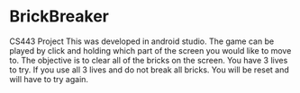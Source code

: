 # BrickBreaker
CS443 Project
This was developed in android studio. The game can be played by click and holding which part of the screen you would like to move to. The objective is to clear all of the bricks on the screen. You have 3 lives to try. If you use all 3 lives and do not break all bricks. You will be reset and will have to try again. 
